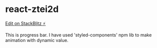 # react-ztei2d

[Edit on StackBlitz ⚡️](https://stackblitz.com/edit/react-ztei2d)

This is progress bar. I have used 'styled-components' npm lib to make animation with dynamic value.
